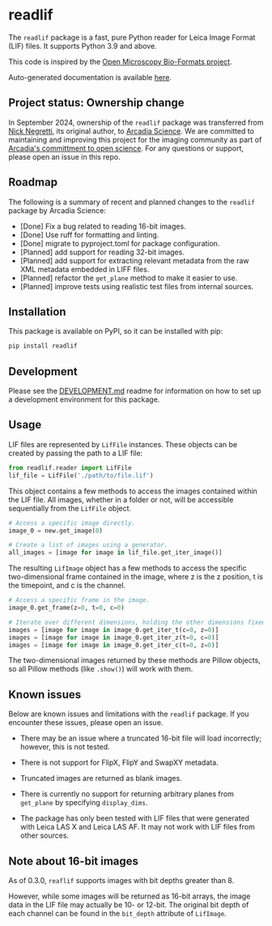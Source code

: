 # readlif

The `readlif` package is a fast, pure Python reader for Leica Image Format (LIF) files. It supports Python 3.9 and above.

This code is inspired by the [Open Microscopy Bio-Formats project](https://github.com/openmicroscopy/bioformats).

Auto-generated documentation is available [here](https://readlif.readthedocs.io/en/latest/).

## Project status: Ownership change

In September 2024, ownership of the `readlif` package was transferred from [Nick Negretti](https://github.com/nimne), its original author, to [Arcadia Science](https://github.com/arcadia-Science/). We are committed to maintaining and improving this project for the imaging community as part of [Arcadia's committment to open science](https://www.arcadiascience.com/about/ecosystem). For any questions or support, please open an issue in this repo.

## Roadmap

The following is a summary of recent and planned changes to the `readlif` package by Arcadia Science:

- [Done] Fix a bug related to reading 16-bit images.
- [Done] Use ruff for formatting and linting.
- [Done] migrate to pyproject.toml for package configuration.
- [Planned] add support for reading 32-bit images.
- [Planned] add support for extracting relevant metadata from the raw XML metadata embedded in LIFF files.
- [Planned] refactor the `get_plane` method to make it easier to use.
- [Planned] improve tests using realistic test files from internal sources.

## Installation

This package is available on PyPI, so it can be installed with pip:

```sh
pip install readlif
```

## Development

Please see the [DEVELOPMENT.md](DEVELOPMENT.md) readme for information on how to set up a development environment for this package.

## Usage

LIF files are represented by `LifFile` instances. These objects can be created by passing the path to a LIF file:

```python
from readlif.reader import LifFile
lif_file = LifFile('./path/to/file.lif')
```

This object contains a few methods to access the images contained within the LIF file. All images, whether in a folder or not, will be accessible sequentially from the `LifFile` object.

```python
# Access a specific image directly.
image_0 = new.get_image(0)

# Create a list of images using a generator.
all_images = [image for image in lif_file.get_iter_image()]
```

The resulting `LifImage` object has a few methods to access the specific two-dimensional frame contained in the image, where z is the z position, t is the timepoint, and c is the channel.

```python
# Access a specific frame in the image.
image_0.get_frame(z=0, t=0, c=0)

# Iterate over different dimensions, holding the other dimensions fixed.
images = [image for image in image_0.get_iter_t(c=0, z=0)]
images = [image for image in image_0.get_iter_z(t=0, c=0)]
images = [image for image in image_0.get_iter_c(t=0, z=0)]
```

The two-dimensional images returned by these methods are Pillow objects, so all Pillow methods (like `.show()`) will work with them.

## Known issues

Below are known issues and limitations with the `readlif` package. If you encounter these issues, please open an issue.

- There may be an issue where a truncated 16-bit file will load incorrectly; however, this is not tested.

- There is not support for FlipX, FlipY and SwapXY metadata.

- Truncated images are returned as blank images.

- There is currently no support for returning arbitrary planes from `get_plane` by specifying `display_dims`.

- The package has only been tested with LIF files that were generated with Leica LAS X and Leica LAS AF. It may not work with LIF files from other sources.

## Note about 16-bit images

As of 0.3.0, `reaflif` supports images with bit depths greater than 8.

However, while some images will be returned as 16-bit arrays, the image data in the LIF file may actually be 10- or 12-bit. The original bit depth of each channel can be found in the `bit_depth` attribute of `LifImage`.

